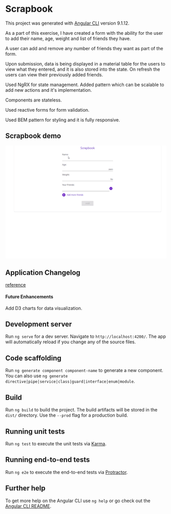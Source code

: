# Scrapbook

This project was generated with [Angular CLI](https://github.com/angular/angular-cli) version 9.1.12.

As a part of this exercise, I have created a form with the ability for the user to add their name, age, weight and list of friends they have. 

A user can add and remove any number of friends they want as part of the form. 

Upon submission, data is being displayed in a material table for the users to view what they entered, and it is also stored into the state. On refresh the users can view their previously added friends. 

Used NgRX for state management. Added pattern which can be scalable to add new actions and it's implementation.

Components are stateless.  

Used reactive forms for form validation.

Used BEM pattern for styling and it is fully responsive. 

## Scrapbook demo

![](scrapbook.gif)

## Application Changelog

[reference](CHANGELOG.md)

#### Future Enhancements

Add D3 charts for data visualization.

## Development server

Run `ng serve` for a dev server. Navigate to `http://localhost:4200/`. The app will automatically reload if you change any of the source files.

## Code scaffolding

Run `ng generate component component-name` to generate a new component. You can also use `ng generate directive|pipe|service|class|guard|interface|enum|module`.

## Build

Run `ng build` to build the project. The build artifacts will be stored in the `dist/` directory. Use the `--prod` flag for a production build.

## Running unit tests

Run `ng test` to execute the unit tests via [Karma](https://karma-runner.github.io).

## Running end-to-end tests

Run `ng e2e` to execute the end-to-end tests via [Protractor](http://www.protractortest.org/).

## Further help

To get more help on the Angular CLI use `ng help` or go check out the [Angular CLI README](https://github.com/angular/angular-cli/blob/master/README.md).
